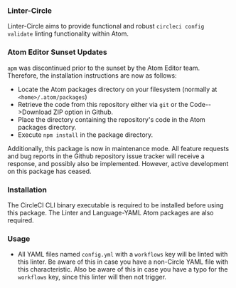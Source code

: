 ### Linter-Circle

Linter-Circle aims to provide functional and robust `circleci config validate` linting functionality within Atom.

### Atom Editor Sunset Updates

`apm` was discontinued prior to the sunset by the Atom Editor team. Therefore, the installation instructions are now as follows:

- Locate the Atom packages directory on your filesystem (normally at `<home>/.atom/packages`)
- Retrieve the code from this repository either via `git` or the Code-->Download ZIP option in Github.
- Place the directory containing the repository's code in the Atom packages directory.
- Execute `npm install` in the package directory.

Additionally, this package is now in maintenance mode. All feature requests and bug reports in the Github repository issue tracker will receive a response, and possibly also be implemented. However, active development on this package has ceased.

### Installation
The CircleCI CLI binary executable is required to be installed before using this package. The Linter and Language-YAML Atom packages are also required.

### Usage
- All YAML files named `config.yml` with a `workflows` key will be linted with this linter. Be aware of this in case you have a non-Circle YAML file with this characteristic. Also be aware of this in case you have a typo for the `workflows` key, since this linter will then not trigger.
